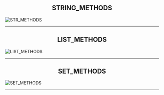 <h2 align="center"> STRING_METHODS </h2>

![STR_METHODS](https://github.com/ROB6665/PYTHON/assets/121626867/9721a163-8e20-4c2e-9133-3b480dc49ecf)

<hr>

<h2 align="center"> LIST_METHODS </h2>

![LIST_METHODS](https://github.com/ROB6665/PYTHON/assets/121626867/beec0419-9477-4b9a-b836-453fc1fefbae)

<hr>

<h2 align="center"> SET_METHODS </h2>

![SET_METHODS](https://github.com/ROB6665/PYTHON/assets/121626867/64f53bb2-3672-4942-b527-cd8b543b9fd8)

<hr>
